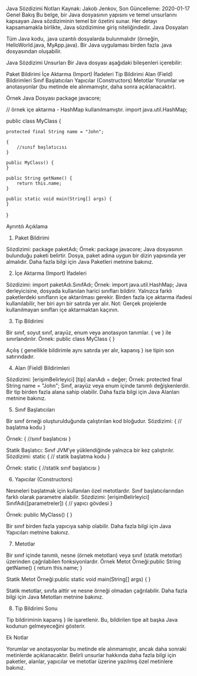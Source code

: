 Java Sözdizimi Notları
Kaynak: Jakob Jenkov, Son Güncelleme: 2020-01-17
Genel Bakış
Bu belge, bir Java dosyasının yapısını ve temel unsurlarını kapsayan Java sözdiziminin temel bir özetini sunar. Her detayı kapsamamakla birlikte, Java sözdizimine giriş niteliğindedir.
Java Dosyaları

Tüm Java kodu, .java uzantılı dosyalarda bulunmalıdır (örneğin, HelloWorld.java, MyApp.java).
Bir Java uygulaması birden fazla .java dosyasından oluşabilir.

Java Sözdizimi Unsurları
Bir Java dosyası aşağıdaki bileşenleri içerebilir:

Paket Bildirimi
İçe Aktarma (Import) İfadeleri
Tip Bildirimi
Alan (Field) Bildirimleri
Sınıf Başlatıcıları
Yapıcılar (Constructors)
Metotlar
Yorumlar ve anotasyonlar (bu metinde ele alınmamıştır, daha sonra açıklanacaktır).

Örnek Java Dosyası
package javacore;

// örnek içe aktarma - HashMap kullanılmamıştır.
import java.util.HashMap;

public class MyClass {

    protected final String name = "John";

    {
        //sınıf başlatıcısı
    }

    public MyClass() {
    }

    public String getName() {
        return this.name;
    }

    public static void main(String[] args) {
    }
}

Ayrıntılı Açıklama
1. Paket Bildirimi

Sözdizimi: package paketAdı;
Örnek: package javacore;
Java dosyasının bulunduğu paketi belirtir.
Dosya, paket adına uygun bir dizin yapısında yer almalıdır.
Daha fazla bilgi için Java Paketleri metnine bakınız.

2. İçe Aktarma (Import) İfadeleri

Sözdizimi: import paketAdı.SınıfAdı;
Örnek: import java.util.HashMap;
Java derleyicisine, dosyada kullanılan harici sınıfları bildirir.
Yalnızca farklı paketlerdeki sınıfların içe aktarılması gerekir.
Birden fazla içe aktarma ifadesi kullanılabilir, her biri ayrı bir satırda yer alır.
Not: Gerçek projelerde kullanılmayan sınıfları içe aktarmaktan kaçının.

3. Tip Bildirimi

Bir sınıf, soyut sınıf, arayüz, enum veya anotasyon tanımlar.
{ ve } ile sınırlandırılır.
Örnek: public class MyClass {
}


Açılış { genellikle bildirimle aynı satırda yer alır, kapanış } ise tipin son satırındadır.

4. Alan (Field) Bildirimleri

Sözdizimi: [erişimBelirleyici] [tip] alanAdı = değer;
Örnek: protected final String name = "John";
Sınıf, arayüz veya enum içinde tanımlı değişkenlerdir.
Bir tip birden fazla alana sahip olabilir.
Daha fazla bilgi için Java Alanları metnine bakınız.

5. Sınıf Başlatıcıları

Bir sınıf örneği oluşturulduğunda çalıştırılan kod bloğudur.
Sözdizimi: {
// başlatma kodu
}


Örnek: {
//sınıf başlatıcısı
}


Statik Başlatıcı: Sınıf JVM’ye yüklendiğinde yalnızca bir kez çalıştırılır.
Sözdizimi: static {
// statik başlatma kodu
}


Örnek: static {
//statik sınıf başlatıcısı
}





6. Yapıcılar (Constructors)

Nesneleri başlatmak için kullanılan özel metotlardır.
Sınıf başlatıcılarından farklı olarak parametre alabilir.
Sözdizimi: [erişimBelirleyici] SınıfAdı([parametreler]) {
// yapıcı gövdesi
}


Örnek: public MyClass() {
}


Bir sınıf birden fazla yapıcıya sahip olabilir.
Daha fazla bilgi için Java Yapıcıları metnine bakınız.

7. Metotlar

Bir sınıf içinde tanımlı, nesne (örnek metotları) veya sınıf (statik metotlar) üzerinden çağrılabilen fonksiyonlardır.
Örnek Metot Örneği:public String getName() {
return this.name;
}


Statik Metot Örneği:public static void main(String[] args) {
}


Statik metotlar, sınıfa aittir ve nesne örneği olmadan çağrılabilir.
Daha fazla bilgi için Java Metotları metnine bakınız.

8. Tip Bildirimi Sonu

Tip bildiriminin kapanış } ile işaretlenir.
Bu, bildirilen tipe ait başka Java kodunun gelmeyeceğini gösterir.

Ek Notlar

Yorumlar ve anotasyonlar bu metinde ele alınmamıştır, ancak daha sonraki metinlerde açıklanacaktır.
Belirli unsurlar hakkında daha fazla bilgi için paketler, alanlar, yapıcılar ve metotlar üzerine yazılmış özel metinlere bakınız.
